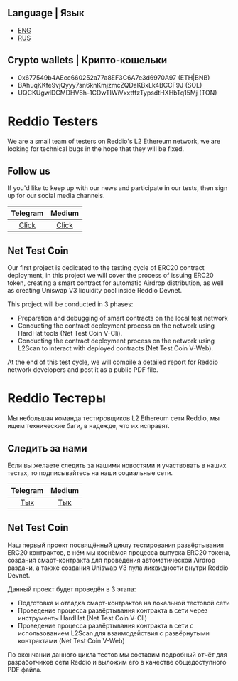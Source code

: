 ## Language | Язык
* [ENG](#eng)
* [RUS](#rus)

## Crypto wallets | Крипто-кошельки
- 0x677549b4AEcc660252a77a8EF3C6A7e3d6970A97 (ETH|BNB)
- BAhuqKKfe9vjQyyy7sn6knKmjzmcZQDaKBxLk4BCCF9J (SOL)
- UQCKUgwlDCMDHV6h-1CDwTIWiVxxtffzTypsdtHXHbTq15Mj (TON)

<a id="eng"></a>
# Reddio Testers
We are a small team of testers on Reddio's L2 Ethereum network, we are looking for technical bugs in the hope that they will be fixed.

## Follow us
If you'd like to keep up with our news and participate in our tests, then sign up for our social media channels.

| Telegram                            | Medium                                     |
| :---------------------------------: | :----------------------------------------: |
| [Click](https://t.me/reddiotesters) | [Click](https://medium.com/@reddiotesters) |

## Net Test Coin
Our first project is dedicated to the testing cycle of ERC20 contract deployment, in this project we will cover the process of issuing ERC20 token, creating a smart contract for automatic Airdrop distribution, as well as creating Uniswap V3 liquidity pool inside Reddio Devnet.

This project will be conducted in 3 phases:
- Preparation and debugging of smart contracts on the local test network
- Conducting the contract deployment process on the network using HardHat tools (Net Test Coin V-Cli).
- Conducting the contract deployment process on the network using L2Scan to interact with deployed contracts (Net Test Coin V-Web).

At the end of this test cycle, we will compile a detailed report for Reddio network developers and post it as a public PDF file.

<a id="rus"></a>
# Reddio Тестеры

Мы небольшая команда тестировщиков L2 Ethereum сети Reddio, мы ищем технические баги, в надежде, что их исправят.

## Следить за нами
Если вы желаете следить за нашими новостями и участвовать в наших тестах, то подписывайтесь на наши социальные сети.

| Telegram                          | Medium                                   |
| :-------------------------------: | :--------------------------------------: |
| [Тык](https://t.me/reddiotesters) | [Тык](https://medium.com/@reddiotesters) |

## Net Test Coin
Наш первый проект посвящённый циклу тестирования развёртывания ERC20 контрактов, в нём мы коснёмся процесса выпуска ERC20 токена, создания смарт-контракта для проведения автоматической Airdrop раздачи, а также создания Uniswap V3 пула ликвидности внутри Reddio Devnet.

Данный проект будет проведён в 3 этапа:
- Подготовка и отладка смарт-контрактов на локальной тестовой сети
- Проведение процесса развёртывания контракта в сети через инструменты HardHat (Net Test Coin V-Cli)
- Проведение процесса развёртывания контракта в сети с использованием L2Scan для взаимодействия с развёрнутыми контрактами (Net Test Coin V-Web)

По окончании данного цикла тестов мы составим подробный отчёт для разработчиков сети Reddio и выложим его в качестве общедоступного PDF файла.
